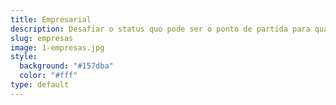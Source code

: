 ```yaml
---
title: Empresarial
description: Desafiar o status quo pode ser o ponto de partida para qualquer coisa que tenha o nome de estratégia - Hamel
slug: empresas
image: 1-empresas.jpg
style:
  background: "#157dba"
  color: "#fff"
type: default
---
```

